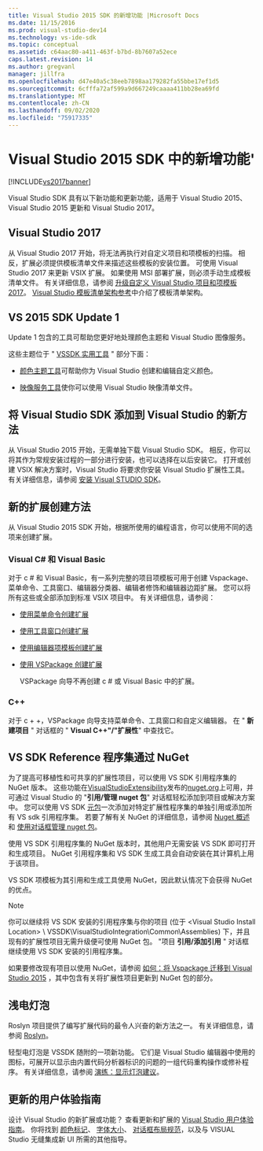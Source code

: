 ```yaml
---
title: Visual Studio 2015 SDK 的新增功能 |Microsoft Docs
ms.date: 11/15/2016
ms.prod: visual-studio-dev14
ms.technology: vs-ide-sdk
ms.topic: conceptual
ms.assetid: c64aac80-a411-463f-b7bd-8b7607a52ece
caps.latest.revision: 14
ms.author: gregvanl
manager: jillfra
ms.openlocfilehash: d47e40a5c38eeb7898aa179282fa55bbe17ef1d5
ms.sourcegitcommit: 6cfffa72af599a9d667249caaaa411bb28ea69fd
ms.translationtype: MT
ms.contentlocale: zh-CN
ms.lasthandoff: 09/02/2020
ms.locfileid: "75917335"
---
```

# <a name="what39s-new-in-the-visual-studio-2015-sdk"></a>Visual Studio 2015 SDK 中的新增功能&#39;
[!INCLUDE[vs2017banner](../includes/vs2017banner.md)]

Visual Studio SDK 具有以下新功能和更新功能，适用于 Visual Studio 2015、Visual Studio 2015 更新和 Visual Studio 2017。

## <a name="visual-studio-2017"></a>Visual Studio 2017

从 Visual Studio 2017 开始，将无法再执行对自定义项目和项模板的扫描。 相反，扩展必须提供模板清单文件来描述这些模板的安装位置。 可使用 Visual Studio 2017 来更新 VSIX 扩展。 如果使用 MSI 部署扩展，则必须手动生成模板清单文件。 有关详细信息，请参阅 [升级自定义 Visual Studio 项目和项模板 2017](/visualstudio/extensibility/upgrading-custom-project-and-item-templates-for-visual-studio-2017?view=vs-2015)。 [Visual Studio 模板清单架构参考](/visualstudio/extensibility/visual-studio-template-manifest-schema-reference)中介绍了模板清单架构。

## <a name="vs-2015-sdk-update-1"></a>VS 2015 SDK Update 1
 Update 1 包含的工具可帮助您更好地处理颜色主题和 Visual Studio 图像服务。

 这些主题位于 " [VSSDK 实用工具](../extensibility/internals/vssdk-utilities.md) " 部分下面：

- [颜色主题工具](../extensibility/internals/color-theming-tools.md)可帮助你为 Visual Studio 创建和编辑自定义颜色。

- [映像服务工具](../extensibility/internals/image-service-tools.md)使你可以使用 Visual Studio 映像清单文件。

## <a name="new-way-to-add-the-visual-studio-sdk-to-visual-studio"></a>将 Visual Studio SDK 添加到 Visual Studio 的新方法
 从 Visual Studio 2015 开始，无需单独下载 Visual Studio SDK。 相反，你可以将其作为常规安装过程的一部分进行安装，也可以选择在以后安装它。 打开或创建 VSIX 解决方案时，Visual Studio 将要求你安装 Visual Studio 扩展性工具。 有关详细信息，请参阅 [安装 Visual STUDIO SDK](../extensibility/installing-the-visual-studio-sdk.md)。

## <a name="new-ways-of-creating-extensions"></a>新的扩展创建方法
 从 Visual Studio 2015 SDK 开始，根据所使用的编程语言，你可以使用不同的选项来创建扩展。

### <a name="visual-c-and-visual-basic"></a>Visual C# 和 Visual Basic
 对于 c # 和 Visual Basic，有一系列完整的项目项模板可用于创建 Vspackage、菜单命令、工具窗口、编辑器分类器、编辑者修饰和编辑器边距扩展。 您可以将所有这些或全部添加到标准 VSIX 项目中。 有关详细信息，请参阅：

- [使用菜单命令创建扩展](../extensibility/creating-an-extension-with-a-menu-command.md)

- [使用工具窗口创建扩展](../extensibility/creating-an-extension-with-a-tool-window.md)

- [使用编辑器项模板创建扩展](../extensibility/creating-an-extension-with-an-editor-item-template.md)

- [使用 VSPackage 创建扩展](../extensibility/creating-an-extension-with-a-vspackage.md)

     VSPackage 向导不再创建 c # 或 Visual Basic 中的扩展。

### <a name="c"></a>C++
 对于 c + +，VSPackage 向导支持菜单命令、工具窗口和自定义编辑器。 在 " **新建项目** " 对话框的 " **Visual C++"/"扩展性**" 中查找它。

## <a name="vs-sdk-reference-assemblies-via-nuget"></a>VS SDK Reference 程序集通过 NuGet
 为了提高可移植性和可共享的扩展性项目，可以使用 VS SDK 引用程序集的 NuGet 版本。  这些功能在[VisualStudioExtensibility](https://www.nuget.org/profiles/VisualStudioExtensibility)发布的[nuget.org](https://www.nuget.org/)上可用，并可通过 Visual Studio 的 "**引用/管理 nuget 包**" 对话框轻松添加到项目或解决方案中。 您可以使用 VS SDK [元包](https://www.nuget.org/packages/VSSDK_Reference_Assemblies)一次添加对特定扩展性程序集的单独引用或添加所有 VS sdk 引用程序集。 若要了解有关 NuGet 的详细信息，请参阅 [Nuget 概述](/nuget/) 和 [使用对话框管理 nuget 包](/nuget/consume-packages/install-use-packages-visual-studio)。

 使用 VS SDK 引用程序集的 NuGet 版本时，其他用户无需安装 VS SDK 即可打开和生成项目。  NuGet 引用程序集和 VS SDK 生成工具会自动安装在其计算机上用于该项目。

 VS SDK 项模板为其引用和生成工具使用 NuGet，因此默认情况下会获得 NuGet 的优点。

> [!NOTE]
> 你可以继续将 VS SDK 安装的引用程序集与你的项目 (位于 \<Visual Studio Install Location> \ VSSDK\VisualStudioIntegration\Common\Assemblies) 下，并且现有的扩展性项目无需升级便可使用 NuGet 包。  "项目 **引用/添加引用** " 对话框继续使用 VS SDK 安装的引用程序集。
>
> 如果要修改现有项目以使用 NuGet，请参阅 [如何：将 Vspackage 迁移到 Visual Studio 2015](../extensibility/how-to-migrate-extensibility-projects-to-visual-studio-2015.md) ，其中包含有关将扩展性项目更新到 NuGet 包的部分。

## <a name="light-bulbs"></a>浅电灯泡
 Roslyn 项目提供了编写扩展代码的最令人兴奋的新方法之一。 有关详细信息，请参阅 [Roslyn](https://github.com/dotnet/Roslyn)。

 轻型电灯泡是 VSSDK 随附的一项新功能。 它们是 Visual Studio 编辑器中使用的图标，可展开以显示由内置代码分析器标识的问题的一组代码重构操作或修补程序。 有关详细信息，请参阅 [演练：显示灯泡建议](../extensibility/walkthrough-displaying-light-bulb-suggestions.md)。

## <a name="updated-user-experience-guidelines"></a>更新的用户体验指南
 设计 Visual Studio 的新扩展或功能？ 查看更新和扩展的 [Visual Studio 用户体验指南](../extensibility/ux-guidelines/visual-studio-user-experience-guidelines.md)。  你将找到 [颜色标记](../extensibility/ux-guidelines/shared-colors-for-visual-studio.md)、 [字体大小](../extensibility/ux-guidelines/fonts-and-formatting-for-visual-studio.md)、 [对话框布局规范](../extensibility/ux-guidelines/layout-for-visual-studio.md)，以及与 VISUAL Studio 无缝集成新 UI 所需的其他指导。
